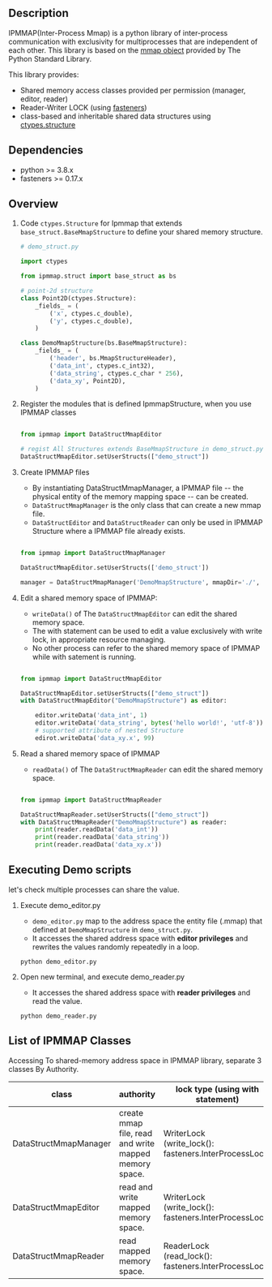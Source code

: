 ## Description

IPMMAP(Inter-Process Mmap) is a python library of inter-process communication with exclusivity for multiprocesses that are independent of each other. This library is based on the [mmap object](https://docs.python.org/3/library/mmap.html) provided by The Python Standard Library.

This library provides:
* Shared memory access classes provided per permission (manager, editor, reader)
* Reader-Writer LOCK (using [fasteners](https://github.com/harlowja/fasteners))
* class-based and inheritable shared data structures using [ctypes.structure](https://docs.python.org/ja/3/library/ctypes.html)

## Dependencies
* python >= 3.8.x
* fasteners >= 0.17.x

## Overview

1. Code `ctypes.Structure` for Ipmmap that extends `base_struct.BaseMmapStructure` to define your shared memory structure.
    ```py
    # demo_struct.py

    import ctypes

    from ipmmap.struct import base_struct as bs

    # point-2d structure
    class Point2D(ctypes.Structure):
        _fields_ = (
            ('x', ctypes.c_double), 
            ('y', ctypes.c_double),
        )

    class DemoMmapStructure(bs.BaseMmapStructure):
        _fields_ = (
            ('header', bs.MmapStructureHeader),
            ('data_int', ctypes.c_int32),
            ('data_string', ctypes.c_char * 256),
            ('data_xy', Point2D),
        )

    ```


1. Register the modules that is defined IpmmapStructure, when you use IPMMAP classes
    ```py

    from ipmmap import DataStructMmapEditor

    # regist All Structures extends BaseMmapStructure in demo_struct.py
    DataStructMmapEditor.setUserStructs(["demo_struct"])

    ```

1. Create IPMMAP files
    - By instantiating DataStructMmapManager, a IPMMAP file -- the physical entity of the memory mapping space -- can be created.
    - `DataStructMmapManager` is the only class that can create a new mmap file.
    - `DataStructEditor` and `DataStructReader` can only be used in IPMMAP Structure where a IPMMAP file already exists.

    ```py

    from ipmmap import DataStructMmapManager

    DataStructMmapEditor.setUserStructs(['demo_struct'])

    manager = DataStructMmapManager('DemoMmapStructure', mmapDir='./', create=True, force=True)

    ```

1. Edit a shared memory space of IPMMAP: 
    - `writeData()` of The `DataStructMmapEditor` can edit the shared memory space.
    - The with statement can be used to edit a value exclusively with write lock, in appropriate resource managing.
    - No other process can refer to the shared memory space of IPMMAP while with satement is running.

    ```py

    from ipmmap import DataStructMmapEditor

    DataStructMmapEditor.setUserStructs(["demo_struct"])
    with DataStructMmapEditor("DemoMmapStructure") as editor:

        editor.writeData('data_int', 1)
        editor.writeData('data_string', bytes('hello world!', 'utf-8'))
        # supported attribute of nested Structure 
        edirot.writeData('data_xy.x', 99)

    ```

1. Read a shared memory space of IPMMAP
    - `readData()` of The `DataStructMmapReader` can edit the shared memory space.

    ```py

    from ipmmap import DataStructMmapReader

    DataStructMmapReader.setUserStructs(["demo_struct"])
    with DataStructMmapReader("DemoMmapStructure") as reader:
        print(reader.readData('data_int'))
        print(reader.readData('data_string'))
        print(reader.readData('data_xy.x'))

    ```

## Executing Demo scripts

let's check multiple processes can share the value.

1. Execute demo_editor.py
    * `demo_editor.py` map to the address space the entity file (.mmap) that defined at `DemoMmapStructure` in `demo_struct.py`.
    * It accesses the shared address space with **editor privileges** and rewrites the values randomly repeatedly in a loop.
    ```
    python demo_editor.py
    ```

2. Open new terminal, and execute demo_reader.py
   * It accesses the shared address space with **reader privileges** and read the value.
   ```
   python demo_reader.py
   ```

## List of IPMMAP Classes 

Accessing To shared-memory address space in IPMMAP library, separate 3 classes By Authority.

| class                 | authority                                             | lock type (using with statement)                         | 
| --------------------- | ----------------------------------------------------- | -------------------------------------------------------- | 
| DataStructMmapManager | create mmap file, read and write mapped memory space. | WriterLock<br>(write_lock(): fasteners.InterProcessLock) | 
| DataStructMmapEditor  | read and write mapped memory space.                   | WriterLock<br>(write_lock(): fasteners.InterProcessLock) | 
| DataStructMmapReader  | read mapped memory space.                             | ReaderLock<br>(read_lock(): fasteners.InterProcessLock)  | 


